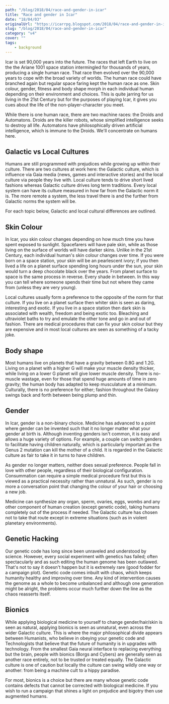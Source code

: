 ```yaml
---
path: "/blog/2018/04/race-and-gender-in-icar"
title: "Race and gender in Icar"
date: "18/04/03"
originalUrl: "https://icarrpg.blogspot.com/2018/04/race-and-gender-in-icar.html"
slug: "/blog/2018/04/race-and-gender-in-icar"
category: "v4"
cover: ""
tags:
    - background
---
```

Icar is set 90,000 years into the future. The races that left Earth to live on the the Ariane 1001 space station intermingled for thousands of years, producing a single human race. That race then evolved over the 90,000 years to cope with the broad variety of worlds. The human race could have branched again but regular space faring kept the human race as one. Skin colour, gender, fitness and body shape morph in each individual human depending on their environment and choices. This is quite jarring for us living in the 21st Century but for the purposes of playing Icar, it gives you cues about the life of the non-player-character you meet.  

While there is one human race, there are two machine races: the Droids and Automatons. Droids are the killer robots, whose simplified intelligence seeks to destroy all life. Automatons have philosophically driven artificial intelligence, which is immune to the Droids. We'll concentrate on humans here.  

## Galactic vs Local Cultures

Humans are still programmed with prejudices while growing up within their culture. There are two cultures at work here: the Galactic culture, which is influence via Gaia media (news, games and interactive stories) and the local culture via people they live with. Local culture tends to drive short lived fashions whereas Galactic culture drives long term traditions. Every local system can have its culture measured in how far from the Galactic norm it is. The more remote a system, the less travel there is and the further from Galactic norms the system will be.   

For each topic below, Galactic and local cultural differences are outlined.  

## Skin Colour

In Icar, you skin colour changes depending on how much time you have spent exposed to sunlight. Spacefarers will have pale skin, while as those living on the surface of worlds will have darker skins. Unlike in the 21st Century, each individual human's skin colour changes over time. If you were born on a space station, your skin will be an pearlescent ivory; if you then lived a life on a planet surface spending long hours under the sun, your skin would turn a deep chocolate black over the years. From planet surface to space is the same process in reverse. Every shade in between. In this way you can tell where someone spends their time but not where they came from (unless they are very young).  

Local cultures usually form a preference to the opposite of the norm for that culture. If you live on a planet surface then whiter skin is seen as daring, interesting and exotic. If you live in a space station then dark skin is associated with wealth, freedom and being exotic too. Bleaching and ultraviolet baths to try and emulate the other tone and go in and out of fashion. There are medical procedures that can fix your skin colour but they are expensive and in most local cultures are seen as something of a tacky joke.  

## Body shape

Most humans live on planets that have a gravity between 0.8G and 1.2G. Living on a planet with a higher G will make your muscle density thicker, while living on a lower G planet will give lower muscle density. There is no-muscle wastage, even for those that spend huge amounts of time in zero gravity; the human body has adapted to keep musculature at a minimum. Culturally, there is no preference for either; fashion throughout the Galaxy swings back and forth between being plump and thin.  

## Gender

In Icar, gender is a non-binary choice. Medicine has advanced to a point where gender can be invented such that it no longer matter what your gender at birth is. Although inventing genders isn't common, it is easy and allows a huge variety of options. For example, a couple can switch genders to facilitate having children naturally, which is particularly important as the Genus 2 mutation can kill the mother of a child. It is regarded in the Galactic culture as fair to take it in turns to have children.   

As gender no longer matters, neither does sexual preference. People fall in love with other people, regardless of their biological configuration. Consummation can require a simple medical procedure first but this is viewed as a practical necessity rather than unnatural. As such, gender is no more a conversation point that changing the colour of your hair or choosing a new job.  

Medicine can synthesize any organ, sperm, ovaries, eggs, wombs and any other component of human creation (except genetic code), taking humans completely out of the process if needed. The Galactic culture has chosen not to take that route except in extreme situations (such as in violent planetary environments).  

## Genetic Hacking

Our genetic code has long since been unraveled and understood by science. However, every social experiment with genetics has failed; often spectacularly and as such editing the human genome has been outlawed. That's not to say it doesn't happen but it is extremely rare (good fodder for a campaign plot). Genetic code comes inbuilt with chaos, which keeps humanity healthy and improving over time. Any kind of intervention causes the genome as a whole to become unbalanced and although one generation might be alright, the problems occur much further down the line as the chaos reasserts itself.  

## Bionics

While applying biological medicine to yourself to change gender/hair/skin is seen as natural, applying bionics is seen as unnatural, even across the wider Galactic culture. This is where the major philosophical divide appears between Humanists, who believe in obeying your genetic code and Technologists that believe that the future of humanity is in upgrades with technology. From the smallest Gaia neural interface to replacing everything but the brain, people with bionics (Borgs and Cybers) are generally seen as another race entirely, not to be trusted or treated equally. The Galactic culture is one of caution but locally the culture can swing wildly one way or another: from being a machine cult to a hippy paradise.  

For most, bionics is a choice but there are many whose genetic code contains defects that cannot be corrected with biological medicine. If you wish to run a campaign that shines a light on prejudice and bigotry then use augmented humans.